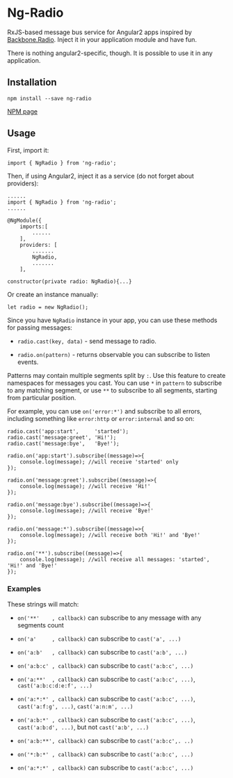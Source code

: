 # Ng-Radio

RxJS-based message bus service for Angular2 apps inspired by [Backbone.Radio](https://github.com/marionettejs/backbone.radio).
Inject it in your application module and have fun.


There is nothing angular2-specific, though. It is possible to use it in any application.

## Installation

`npm install --save ng-radio`

[NPM page](https://www.npmjs.com/package/ng-radio)

## Usage

First, import it:

`import { NgRadio } from 'ng-radio';`

Then, if using Angular2, inject it as a service (do not forget about providers):


```
......
import { NgRadio } from 'ng-radio';
......

@NgModule({
    imports:[
		......
    ],
    providers: [
    	.......
        NgRadio,
        .......
    ],
```

`constructor(private radio: NgRadio){...}`

Or create an instance manually:

`let radio = new NgRadio();`

Since you have `NgRadio` instance in your app, you can use these methods for passing messages:

* `radio.cast(key, data)` - send message to radio.

* `radio.on(pattern)` - returns observable you can subscribe to listen events.

Patterns may contain multiple segments split by `:`. Use this feature to create namespaces for messages you cast. You can use `*` in `pattern` to subscribe to any matching segment, or use `**` to subscribe to all segments, starting from particular position.

For example, you can use `on('error:*')` and subscribe to all errors, including something like `error:http` or `error:internal` and so on:

```
radio.cast('app:start',     'started');
radio.cast('message:greet', 'Hi!');
radio.cast('message:bye',   'Bye!');

radio.on('app:start').subscribe((message)=>{
	console.log(message); //will receive 'started' only
});

radio.on('message:greet').subscribe((message)=>{
	console.log(message); //will receive 'Hi!'
});

radio.on('message:bye').subscribe((message)=>{
	console.log(message); //will receive 'Bye!'
});

radio.on('message:*').subscribe((message)=>{
	console.log(message); //will receive both 'Hi!' and 'Bye!'
});

radio.on('**').subscribe((message)=>{
	console.log(message); //will receive all messages: 'started', 'Hi!' and 'Bye!'
});

```

### Examples

These strings will match:

* `on('**'    , callback)` can subscribe to any message with any segments count

* `on('a'     , callback)` can subscribe to `cast('a', ...)`

* `on('a:b'   , callback)` can subscribe to `cast('a:b', ...)`

* `on('a:b:c' , callback)` can subscribe to `cast('a:b:c', ...)`

* `on('a:**'  , callback)` can subscribe to `cast('a:b:c', ...)`, `cast('a:b:c:d:e:f', ...)`

* `on('a:*:*' , callback)` can subscribe to `cast('a:b:c', ...)`, `cast('a:f:g', ...)`, `cast('a:n:m', ...)`

* `on('a:b:*' , callback)` can subscribe to `cast('a:b:c', ...)`, `cast('a:b:d', ...)`, but not `cast('a:b', ...)`

* `on('a:b:**', callback)` can subscribe to `cast('a:b:c',. ..)`

* `on('*:b:*' , callback)` can subscribe to `cast('a:b:c', ...)`

* `on('a:*:*' , callback)` can subscribe to `cast('a:b:c', ...)`

